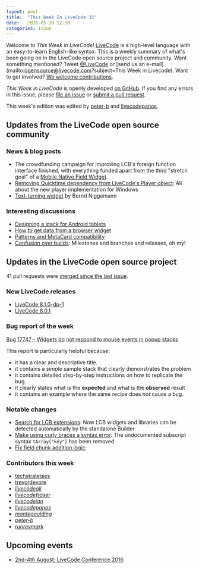 ```yaml
---
layout: post
title:  "This Week In LiveCode 35"
date:   2016-05-30 12:30
categories: issue
---
```


Welcome to *This Week in LiveCode*!  [LiveCode](https://livecode.com/) is a
high-level language with an easy-to-learn English-like syntax.  This is a
weekly summary of what's been going on in the LiveCode open source project and
community.  Want something mentioned?  Tweet
[@LiveCode](https://twitter.com/LiveCode) or
[send us an e-mail](mailto:opensource@livecode.com?subject=This Week in Livecode).
Want to get involved?
[We welcome contributions](https://github.com/livecode/livecode).

*This Week in LiveCode* is openly developed
[on GitHub](https://github.com/livecode/this-week-in-livecode).
If you find any errors in this issue, please
[file an issue](https://github.com/livecode/this-week-in-livecode/issues) or
[submit a pull request](https://github.com/livecode/this-week-in-livecode/pulls).

This week's edition was edited by [peter-b](https://github.com/peter-b) and [livecodepanos](https://github.com/livecodepanos).

## Updates from the LiveCode open source community

### News & blog posts

- The crowdfunding campaign for improving LCB's foreign function interface
finished, with everything funded apart from the third "stretch goal" of a
[Mobile Native Field Widget](https://livecode.com/infinite-livecode-third-stretch-goal-mobile-native-field-widget/).
- [Removing Quicktime dependency from LiveCode's Player object](https://livecode.com/removing-quicktime-dependency-from-livecodes-player-object/): All about the new player implementation for Windows
- [Text-turning widget](http://thread.gmane.org/gmane.comp.ide.revolution.user/226964) by Bernd Niggemann

### Interesting discussions

- [Designing a stack for Android tablets](http://forums.livecode.com/viewtopic.php?f=53&t=27376)
- [How to get data from a browser widget](http://thread.gmane.org/gmane.comp.ide.revolution.user/226851)
- [Patterns and MetaCard compatibility](http://thread.gmane.org/gmane.comp.ide.revolution.user/226817)
- [Confusion over builds](http://thread.gmane.org/gmane.comp.ide.revolution.user/226790): Milestones and branches and releases, oh my!

## Updates in the LiveCode open source project

41 pull requests were [merged since the last issue](https://github.com/search?l=&o=asc&s=created&type=Issues&utf8=%E2%9C%93&q=org%3Alivecode+is%3Apublic+is%3Apr+is%3Amerged+merged%3A2016-05-23..2016-05-30).

### New LiveCode releases

- [LiveCode 8.1.0-dp-1](https://downloads.livecode.com/livecode/#8_1_0)
- [LiveCode 8.0.1](https://downloads.livecode.com/livecode/#8_0_1)

### Bug report of the week

[Bug 17747 - Widgets do not respond to mouse events in popup stacks](http://quality.livecode.com/show_bug.cgi?id=17747)

This report is particularly helpful because:

- it has a clear and descriptive title.
- it contains a *simple* sample stack that clearly demonstrates the problem
- it contains detailed step-by-step instructions on how to replicate the bug.
- it clearly states what is the **expected** and what is the **observed** result
- it contains an example where the same recipe does *not* cause a bug.

### Notable changes

* [Search for LCB extensions](https://github.com/livecode/livecode/pull/4043): Now LCB widgets and libraries can be detected automatically by the standalone Builder
* [Make using curly braces a syntax error](https://github.com/livecode/livecode/pull/4047): The undocumented subscript syntax `tArray{"key"}` has been removed
* [Fix field chunk addition logic](https://github.com/livecode/livecode/pull/4050):

### Contributors this week

- [techstrategies](https://github.com/techstrategies)
- [trevordevore](https://github.com/trevordevore)
- *[livecodeali](https://github.com/livecodeali)*
- *[livecodefraser](https://github.com/livecodefraser)*
- *[livecodeian](https://github.com/livecodeian)*
- *[livecodepanos](https://github.com/livecodepanos)*
- *[montegoulding](https://github.com/montegoulding)*
- *[peter-b](https://github.com/peter-b)*
- *[runrevmark](https://github.com/runrevmark)*

## Upcoming events

* [2nd-4th August: LiveCode Conference 2016](https://livecode.com/edinburgh-2016/)
